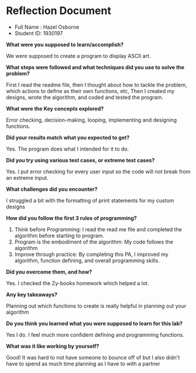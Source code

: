 # Reflection Document

* Full Name :  Hazel Osborne
* Student ID:  1930197


**What were you supposed to learn/accomplish?**

We were supposed to create a program to display ASCII art.

**What steps were followed and what techniques did you use to solve the problem?**

First I read the readme file, then I thought about how to tackle the problem, which actions to define as their own functions, etc,
Then I created my designs, wrote the algorithm, and coded and tested the program.

**What were the Key concepts explored?**

Error checking, decision-making, looping, implementing and designing functions. 

**Did your results match what you expected to get?**

Yes. The program does what I intended for it to do. 

**Did you try using various test cases, or extreme test cases?**

Yes. I put error checking for every user input so the code will not break from an extreme input.

**What challenges did you encounter?**

I struggled a bit with the formatting of print statements for my custom designs

**How did you follow the first 3 rules of programming?**

1. Think before Programming: I read the read me file and completed the algorithm before starting to program.
2. Program is the embodiment of the algorithm: My code follows the algorithm
3. Improve through practice: By completing this PA, I improved my algorithm, function defining, and overall programming skills. 

**Did you overcome them, and how?**

Yes. I checked the Zy-books homework which helped a lot.

**Any key takeaways?**

Planning out which functions to create is really helpful in planning out your algorithm

**Do you think you learned what you were supposed to learn for this lab?**

Yes I do. I feel much more confident defining and programming functions. 

**What was it like working by yourself?**

Good! It was hard to not have someone to bounce off of but I also didn't have to spend as much time planning as I have to with a partner






